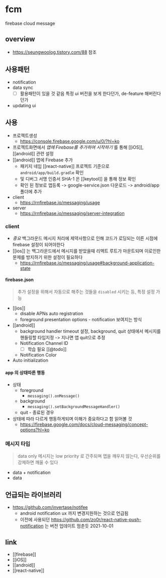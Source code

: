 # fcm
firebase cloud message

## overview
+ https://seungwoolog.tistory.com/88 참조

## 사용패턴
- notification
- data sync
  - [ ] 활용패턴이 있을 것 같음 특정 ui 버전을 보게 한다던가, de-feature 해버린다던가
- updating ui

## 사용
- 프로젝트생성
  + https://console.firebase.google.com/u/0/?hl=ko
- 프로젝트화면에서 *앱에 Firebase를 추가하여 시작하기* 를 통해 [[iOS]], [[android]] 관련 설정
- [[android]] 앱에 Firebase 추가
  - 패키지 네임 [[react-native]] 프로젝트 기준으로 `android/app/build.gradle` 확인
  - 및 디버그 서명 인증서 SHA-1 은 [[keytool]] 을 통해 정보 확인
  - 확인 된 정보로 앱등록 -> google-service.json 다운로드 -> android/app 폴더에 추가
- client
  + https://rnfirebase.io/messaging/usage
- server
  + https://rnfirebase.io/messaging/server-integration

### client
- *중요* 백그라운드 메시지 처리에 제약사항으로 인해 코드가 로딩되는 이른 시점에 firebase 설정이 되어야한다
- [[ios]] 는 백그라운드에서 메시지를 받았을때 리액트 루트가 마운트되며 이로인한 문제를 방지하기 위한 설정이 필요하다
  + https://rnfirebase.io/messaging/usage#background-application-state

#### firebase.json
> 추가 설정을 위해서 자동으로 해주는 것들을 `disabled` 시키는 등, 특정 설정 가능
- [[ios]]
  - disable APNs auto registration
  - foreground presentation options - notification 보여지는 방식
- [[android]]
  - background handler timeout 설정, background, quit 상태에서 메시지를 핸들링할 타입지정 ->  지나면 앱 quit으로 추정
  - Notification Channel ID
    - [ ] 학습 필요 [[@todo]]
  - Notification Color
- Auto initialization

#### app 의 상태따른 행동
- 상태
  - foreground
    - `messaging().onMessage()`
  - background
    - `messaging().setBackgroundMessageHandler()`
  - quit - 종료된 경우
- 상태에 따라 다르게 행동하게되며 이해가 중요하다고 함 읽어볼 것
  + https://firebase.google.com/docs/cloud-messaging/concept-options?hl=ko

### 메시지 타입
> data only 메시지는 low priority 로 간주되며 앱을 깨우지 않는다,  우선순위를 강제하면 깨울 수 있다
- data + notification
- data

## 언급되는 라이브러리
- https://github.com/invertase/notifee
  - android notification ux 까지 변경지원하는 것으로 언급됨
  - 이전에 사용되던 https://github.com/zo0r/react-native-push-notification 는 버전 업데이트 멈춘듯 2021-10-01




## link
- [[firebase]]
- [[iOS]]
- [[android]]
- [[react-native]]
